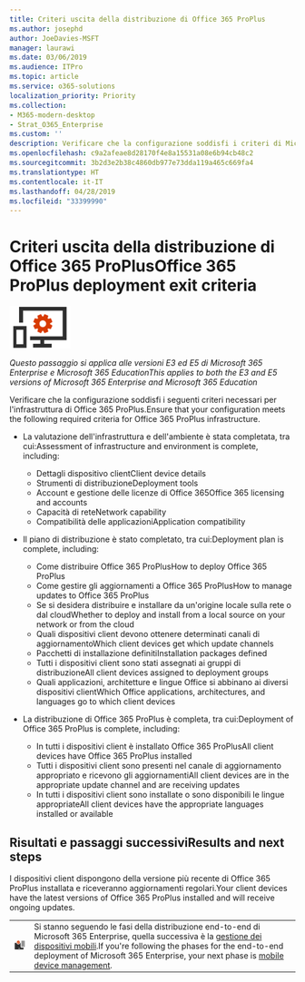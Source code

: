 ```yaml
---
title: Criteri uscita della distribuzione di Office 365 ProPlus
ms.author: josephd
author: JoeDavies-MSFT
manager: laurawi
ms.date: 03/06/2019
ms.audience: ITPro
ms.topic: article
ms.service: o365-solutions
localization_priority: Priority
ms.collection:
- M365-modern-desktop
- Strat_O365_Enterprise
ms.custom: ''
description: Verificare che la configurazione soddisfi i criteri di Microsoft 365 Enterprise per l'infrastruttura di Office 365 ProPlus.
ms.openlocfilehash: c9a2afeae8d28170f4e8a15531a08e6b94cb48c2
ms.sourcegitcommit: 3b2d3e2b38c4860db977e73dda119a465c669fa4
ms.translationtype: HT
ms.contentlocale: it-IT
ms.lasthandoff: 04/28/2019
ms.locfileid: "33399990"
---
```

# <a name="office-365-proplus-deployment-exit-criteria"></a><span data-ttu-id="cbf90-103">Criteri uscita della distribuzione di Office 365 ProPlus</span><span class="sxs-lookup"><span data-stu-id="cbf90-103">Office 365 ProPlus deployment exit criteria</span></span>

![](./media/deploy-foundation-infrastructure/O365proplus_icon-small.png)

<span data-ttu-id="cbf90-104">*Questo passaggio si applica alle versioni E3 ed E5 di Microsoft 365 Enterprise e Microsoft 365 Education*</span><span class="sxs-lookup"><span data-stu-id="cbf90-104">*This applies to both the E3 and E5 versions of Microsoft 365 Enterprise and Microsoft 365 Education*</span></span>

<span data-ttu-id="cbf90-105">Verificare che la configurazione soddisfi i seguenti criteri necessari per l'infrastruttura di Office 365 ProPlus.</span><span class="sxs-lookup"><span data-stu-id="cbf90-105">Ensure that your configuration meets the following required criteria for Office 365 ProPlus infrastructure.</span></span>

- <span data-ttu-id="cbf90-106">La valutazione dell'infrastruttura e dell'ambiente è stata completata, tra cui:</span><span class="sxs-lookup"><span data-stu-id="cbf90-106">Assessment of infrastructure and environment is complete, including:</span></span>

    - <span data-ttu-id="cbf90-107">Dettagli dispositivo client</span><span class="sxs-lookup"><span data-stu-id="cbf90-107">Client device details</span></span>
    - <span data-ttu-id="cbf90-108">Strumenti di distribuzione</span><span class="sxs-lookup"><span data-stu-id="cbf90-108">Deployment tools</span></span>
    - <span data-ttu-id="cbf90-109">Account e gestione delle licenze di Office 365</span><span class="sxs-lookup"><span data-stu-id="cbf90-109">Office 365 licensing and accounts</span></span>
    - <span data-ttu-id="cbf90-110">Capacità di rete</span><span class="sxs-lookup"><span data-stu-id="cbf90-110">Network capability</span></span>
    - <span data-ttu-id="cbf90-111">Compatibilità delle applicazioni</span><span class="sxs-lookup"><span data-stu-id="cbf90-111">Application compatibility</span></span>

- <span data-ttu-id="cbf90-112">Il piano di distribuzione è stato completato, tra cui:</span><span class="sxs-lookup"><span data-stu-id="cbf90-112">Deployment plan is complete, including:</span></span>

    - <span data-ttu-id="cbf90-113">Come distribuire Office 365 ProPlus</span><span class="sxs-lookup"><span data-stu-id="cbf90-113">How to deploy Office 365 ProPlus</span></span>
    - <span data-ttu-id="cbf90-114">Come gestire gli aggiornamenti a Office 365 ProPlus</span><span class="sxs-lookup"><span data-stu-id="cbf90-114">How to manage updates to Office 365 ProPlus</span></span>
    - <span data-ttu-id="cbf90-115">Se si desidera distribuire e installare da un'origine locale sulla rete o dal cloud</span><span class="sxs-lookup"><span data-stu-id="cbf90-115">Whether to deploy and install from a local source on your network or from the cloud</span></span>
    - <span data-ttu-id="cbf90-116">Quali dispositivi client devono ottenere determinati canali di aggiornamento</span><span class="sxs-lookup"><span data-stu-id="cbf90-116">Which client devices get which update channels</span></span>
    - <span data-ttu-id="cbf90-117">Pacchetti di installazione definiti</span><span class="sxs-lookup"><span data-stu-id="cbf90-117">Installation packages defined</span></span>
    - <span data-ttu-id="cbf90-118">Tutti i dispositivi client sono stati assegnati ai gruppi di distribuzione</span><span class="sxs-lookup"><span data-stu-id="cbf90-118">All client devices assigned to deployment groups</span></span>
    - <span data-ttu-id="cbf90-119">Quali applicazioni, architetture e lingue Office si abbinano ai diversi dispositivi client</span><span class="sxs-lookup"><span data-stu-id="cbf90-119">Which Office applications, architectures, and languages go to which client devices</span></span>

- <span data-ttu-id="cbf90-120">La distribuzione di Office 365 ProPlus è completa, tra cui:</span><span class="sxs-lookup"><span data-stu-id="cbf90-120">Deployment of Office 365 ProPlus is complete, including:</span></span>

    - <span data-ttu-id="cbf90-121">In tutti i dispositivi client è installato Office 365 ProPlus</span><span class="sxs-lookup"><span data-stu-id="cbf90-121">All client devices have Office 365 ProPlus installed</span></span>
    - <span data-ttu-id="cbf90-122">Tutti i dispositivi client sono presenti nel canale di aggiornamento appropriato e ricevono gli aggiornamenti</span><span class="sxs-lookup"><span data-stu-id="cbf90-122">All client devices are in the appropriate update channel and are receiving updates</span></span>
    - <span data-ttu-id="cbf90-123">In tutti i dispositivi client sono installate o sono disponibili le lingue appropriate</span><span class="sxs-lookup"><span data-stu-id="cbf90-123">All client devices have the appropriate languages installed or available</span></span>



## <a name="results-and-next-steps"></a><span data-ttu-id="cbf90-124">Risultati e passaggi successivi</span><span class="sxs-lookup"><span data-stu-id="cbf90-124">Results and next steps</span></span>

<span data-ttu-id="cbf90-125">I dispositivi client dispongono della versione più recente di Office 365 ProPlus installata e riceveranno aggiornamenti regolari.</span><span class="sxs-lookup"><span data-stu-id="cbf90-125">Your client devices have the latest versions of Office 365 ProPlus installed and will receive ongoing updates.</span></span>

|||
|:-------|:-----|
|![](./media/deploy-foundation-infrastructure/mobiledevicemgmt_icon-small.png)| <span data-ttu-id="cbf90-126">Si stanno seguendo le fasi della distribuzione end-to-end di Microsoft 365 Enterprise, quella successiva è la [gestione dei dispositivi mobili](mobility-infrastructure.md).</span><span class="sxs-lookup"><span data-stu-id="cbf90-126">If you're following the phases for the end-to-end deployment of Microsoft 365 Enterprise, your next phase is [mobile device management](mobility-infrastructure.md).</span></span> |
